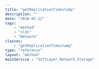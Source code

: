 ```yaml
---
title: "getReplicationTimestamp"
description: ""
date: "2018-02-12"
tags:
    - "method"
    - "sldn"
    - "Network"
classes:
    - "getReplicationTimestamp"
type: "reference"
layout: "method"
mainService : "SoftLayer_Network_Storage"
---
```

